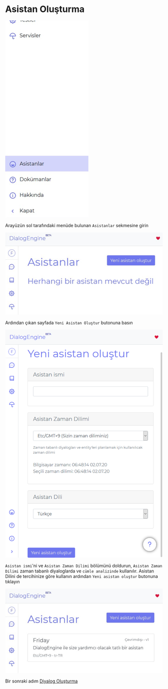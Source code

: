 # Asistan Oluşturma

![leftBar](./src/content2.png)

Arayüzün sol tarafındaki menüde bulunan `Asistanlar` sekmesine girin

![assistantsPage](./src/content4.png)

Ardından çıkan sayfada `Yeni Asistan Oluştur` butonuna basın

![createAssistant](./src/content3.png)

`Asistan ismi`'ni ve `Asistan Zaman Dilimi` bölümünü doldurun, `Asistan Zaman Dilimi` zaman tabanlı diyaloglarda ve `cümle analizinde` kullanılır. Asistan Dilini de tercihinize göre kullanın ardından `Yeni asistan oluştur` butonuna tıklayın

![assistantsPage](./src/content5.png)

Bir sonraki adım [Diyalog Oluşturma](./creatingDialogs)